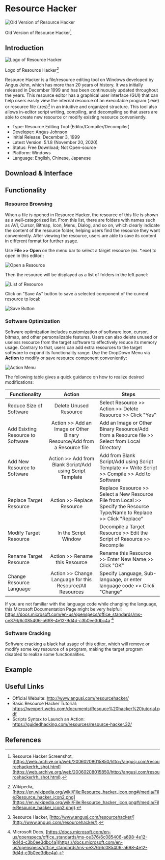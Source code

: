 # Resource Hacker
![Old Version of Resource Hacker](https://web.archive.org/web/20060208015850im_/http://angusj.com/resourcehacker/specialmenu.gif)

Old Version of Resource Hacker[^1]
	
## Introduction
![Logo of Resource Hacker](https://upload.wikimedia.org/wikipedia/en/2/2f/Resource_hacker_icon.png)

Logo of Resource Hacker[^2]

Resource Hacker is a file/resource editing tool on Windows developed by Angus John, which has more than 20 years of history. It was initially released in December 1999 and has been continuously updated throughout the years. This resource editor has a graphical user interface (GUI) that can help users easily view the internal resource of an executable program (.exe) or resource file (.res)[^3] in an intuitive and organized structure. This tool also allows in-editor script writing, compiling, and decompiling so that users are able to create new resource or modify existing resource conveniently.

* Type: Resource Editing Tool (Editor/Compiler/Decompiler)
* Developer: Angus Johnson
* Initial Release: December 3, 1999
* Latest Version: 5.1.8 (November 20, 2020)
* Status: Free Download; Not Open-source
* Platform: Windows
* Language: English, Chinese, Japanese

## Download & Interface

## Functionality
### Resource Browsing
When a file is opened in Resource Hacker, the resource of this file is shown as a well-categorized list. From this list, there are folders with names such as AVI, Cursor, Bitmap, Icon, Menu, Dialog, and so on, which clearly indicate the content of the resource folder, helping users find the resource they want conveniently. After viewing the resource, users are able to save its content in different format for further usage.

Use **File >> Open** on the menu bar to select a target resource (ex. *.exe) to open in this editor.:

![Open a Resource](https://user-images.githubusercontent.com/47571034/158007676-1134f2f1-cc53-47dc-8546-cf8c4bbf2f0a.JPG)

Then the resource will be displayed as a list of folders in the left panel:

![List of Resource](https://user-images.githubusercontent.com/47571034/158007188-e58268d9-a31e-48b5-8d59-c38a8d9613c6.JPG)

Click on "Save As" button to save a selected component of the current resource to local:

![Save Button](https://user-images.githubusercontent.com/47571034/158007243-334afbfb-4992-4a0d-96f0-58b705825b19.JPG)

### Software Optimization
Software optimization includes customization of software icon, cursor, bitmap, and other personalizable features. Users can also delete unused or useless resource from the target software to effectively reduce its memory usage. Contrary to that, users can add extra resources to the target software to expand its functionality range. Use the DropDown Menu via **Action** to modify or save resource component conveniently:

![Action Menu](https://user-images.githubusercontent.com/47571034/158008810-01da07f7-d1a1-44ab-bc31-c4692cfdc3c1.JPG)

The following table gives a quick guidance on how to realize desired modifications:

| Functionality        | Action           | Steps |
| ------------- |:-------------:| ------------- |
| Reduce Size of Software | Delete Unused Resource | Select Resource >> Action >> Delete Resource >> Click "Yes" |
| Add Esixting Resource to Software | Action >> Add an Image or Other Binary Resource/Add from a Resource file | Add an Image or Other Binary Resource/Add from a Resource file >> Select from Local Directory |
| Add New Resource to Software | Action >> Add from Blank Script/Add using Script Template | Add from Blank Script/Add using Script Template >> Write Script >> Compile >> Add to Software|
| Replace Target Resource | Action >> Replace Resource | Replace Resource >> Select a New Resource File from Local >> Specify the Resource Type/Name to Replace >> Click "Replace" |
| Modify Target Resource | In the Script Window | Decompile a Target Resource >> Edit the Script of Resource >> Recompile |
| Rename Target Resource | Action >> Rename this Resource | Rename this Resource >> Enter New Name >> Click "OK" |
| Change Resource Language | Action >> Change Language for this Resource/All Resources | Specify Language, Sub-language, or enter language code >> Click "Change" |

If you are not familiar with the language code while changing the language, this Microsoft Documentation Page might be very helpful: https://docs.microsoft.com/en-us/openspecs/office_standards/ms-oe376/6c085406-a698-4e12-9d4d-c3b0ee3dbc4a [^4]

### Software Cracking
Software cracking a black hat usage of this editor, which will remove or modify some key resource of a program, making the target program disabled to realize some functionalities.

## Example

## Useful Links
* Official Website: http://www.angusj.com/resourcehacker/
* Basic Resource Hacker Tutorial: https://wexpert.webs.com/documents/Resouce%20hacker%20tutorial.pdf
* Scripts Syntax to Launch an Action: https://guidedhacking.com/resources/resource-hacker.32/

## References
[^1]: Resource Hacker Screenshot, [https://web.archive.org/web/20060208015850/http://angusj.com/resourcehacker/rh_shot.html](https://web.archive.org/web/20060208015850/http://angusj.com/resourcehacker/rh_shot.html).
[^2]: Wikipedia, [https://en.wikipedia.org/wiki/File:Resource_hacker_icon.png#/media/File:Resource_hacker_icon2.png](https://en.wikipedia.org/wiki/File:Resource_hacker_icon.png#/media/File:Resource_hacker_icon2.png).
[^3]: Resource Hacker, [http://www.angusj.com/resourcehacker/](http://www.angusj.com/resourcehacker/).
[^4]: Microsoft Docs, [https://docs.microsoft.com/en-us/openspecs/office_standards/ms-oe376/6c085406-a698-4e12-9d4d-c3b0ee3dbc4a](https://docs.microsoft.com/en-us/openspecs/office_standards/ms-oe376/6c085406-a698-4e12-9d4d-c3b0ee3dbc4a).
